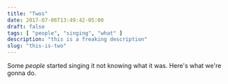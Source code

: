 ```yaml
---
title: "Twos"
date: 2017-07-06T13:49:42-05:00
draft: false
tags: [ "people", "singing", "what" ]
description: "this is a freaking description"
slug: "this-is-two"
---
```


Some _people_ started singing it not knowing what it was.
Here's what we're gonna do.
